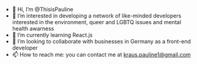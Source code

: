 - 👋 Hi, I’m @ThisisPauline
- 👀 I’m interested in developing a network of like-minded developers interested in the environment, queer and LGBTQ issues and mental health awarness
- 🌱 I’m currently learning React.js
- 💞️ I’m looking to collaborate with businesses in Germany as a front-end developer
- 📫 How to reach me: you can contact me at kraus.pauline1@gmail.com

<!---
ThisisPauline/ThisisPauline is a ✨ special ✨ repository because its `README.md` (this file) appears on your GitHub profile.
You can click the Preview link to take a look at your changes.
--->
